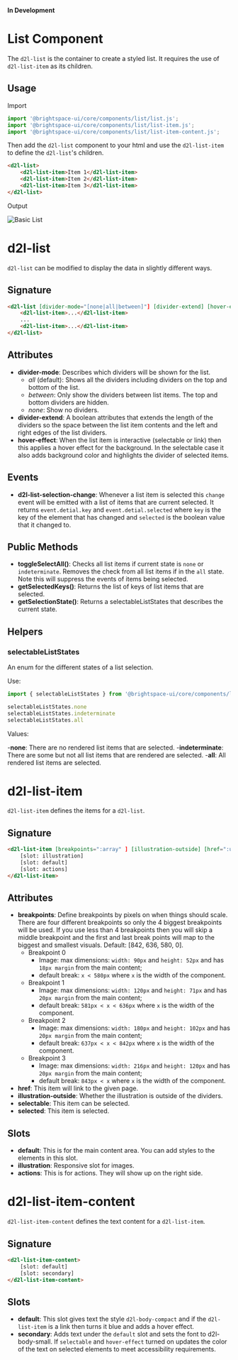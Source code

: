 **In Development**

# List Component

The `d2l-list` is the container to create a styled list. It requires the use of `d2l-list-item` as its children.

## Usage

Import

```js
import '@brightspace-ui/core/components/list/list.js';
import '@brightspace-ui/core/components/list/list-item.js';
import '@brightspace-ui/core/components/list/list-item-content.js';
```

Then add the `d2l-list` component to your html and use the `d2l-list-item` to define the `d2l-list`'s children.

```html
<d2l-list>
    <d2l-list-item>Item 1</d2l-list-item>
    <d2l-list-item>Item 2</d2l-list-item>
    <d2l-list-item>Item 3</d2l-list-item>
</d2l-list>
```

Output

![Basic List](./screenshots/d2l-list-basic.png?raw=true)

# d2l-list

`d2l-list` can be modified to display the data in slightly different ways.

## Signature

```html
<d2l-list [divider-mode="[none|all|between]"] [divider-extend] [hover-effect]>
    <d2l-list-item>...</d2l-list-item>
    ...
    <d2l-list-item>...</d2l-list-item>
</d2l-list>
```

## Attributes

- **divider-mode**: Describes which dividers will be shown for the list.
  - *all* (default): Shows all the dividers including dividers on the top and bottom of the list.
  - *between*: Only show the dividers between list items. The top and bottom dividers are hidden.
  - *none*: Show no dividers.
- **divider-extend**: A boolean attributes that extends the length of the dividers so the space between the list item contents and the left and right edges of the list dividers.
- **hover-effect**: When the list item is interactive (selectable or link) then this applies a hover effect for the background. In the selectable case it also adds background color and highlights the divider of selected items.

## Events

- **d2l-list-selection-change**: Whenever a list item is selected this `change` event will be emitted with a list of items that are current selected.
It returns `event.detial.key` and `event.detial.selected` where `key` is the key of the element that has changed and `selected` is the boolean value that it changed to.

## Public Methods

- **toggleSelectAll()**: Checks all list items if current state is `none` or `indeterminate`. Removes the check from all list items if in the `all` state. Note this will suppress the events of items being selected.
- **getSelectedKeys()**: Returns the list of keys of list items that are selected.
- **getSelectionState()**: Returns a selectableListStates that describes the current state.

## Helpers

### selectableListStates
An enum for the different states of a list selection.

Use:

```js
import { selectableListStates } from '@brightspace-ui/core/components/list/list.js';

selectableListStates.none
selectableListStates.indeterminate
selectableListStates.all
```

Values:

-**none**: There are no rendered list items that are selected.
-**indeterminate**: There are some but not all list items that are rendered are selected.
-**all**: All rendered list items are selected.

# d2l-list-item

`d2l-list-item` defines the items for a `d2l-list`.

## Signature

```html
<d2l-list-item [breakpoints=":array" ] [illustration-outside] [href=":url"] [selected] [key=":string"] [selectable]>
    [slot: illustration]
    [slot: default]
    [slot: actions]
</d2l-list-item>
```

## Attributes

- **breakpoints**: Define breakpoints by pixels on when things should scale. There are four different breakpoints so only the 4 biggest breakpoints will be used. If you use less than 4 breakpoints then you will skip a middle breakpoint and the first and last break points will map to the biggest and smallest visuals. Default: [842, 636, 580, 0].
  - Breakpoint 0
    - Image: max dimensions: `width: 90px` and `height: 52px` and has `18px margin` from the main content;
    - default break: `x < 580px` where `x` is the width of the component.
  - Breakpoint 1
    - Image: max dimensions: `width: 120px` and `height: 71px` and has `20px margin` from the main content;
    - default break: `581px < x < 636px` where `x` is the width of the component.
  - Breakpoint 2
    - Image: max dimensions: `width: 180px` and `height: 102px` and has `20px margin` from the main content;
    - default break: `637px < x < 842px`  where `x` is the width of the component.
  - Breakpoint 3
    - Image: max dimensions: `width: 216px` and `height: 120px` and has `20px margin` from the main content;
    - default break: `843px < x`  where `x` is the width of the component.
- **href**: This item will link to the given page.
- **illustration-outside**: Whether the illustration is outside of the dividers.
- **selectable**: This item can be selected.
- **selected**: This item is selected.

## Slots

- **default**: This is for the main content area. You can add styles to the elements in this slot.
- **illustration**: Responsive slot for images.
- **actions**: This is for actions. They will show up on the right side.

# d2l-list-item-content

`d2l-list-item-content` defines the text content for a `d2l-list-item`.

## Signature

```html
<d2l-list-item-content>
    [slot: default]
    [slot: secondary]
</d2l-list-item-content>
```

## Slots

- **default**: This slot gives text the style `d2l-body-compact` and if the `d2l-list-item` is a link then turns it blue and adds a hover effect.
- **secondary**: Adds text under the `default` slot and sets the font to d2l-body-small. If `selectable` and `hover-effect` turned on updates the color of the text on selected elements to meet accessibility requirements.
